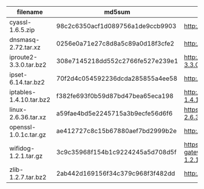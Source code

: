 filename | md5sum | uri
---------|--------|------
cyassl-1.6.5.zip | 98c2c6350acf1d089756a1de9ccb9903 | http://www.yassl.com/cyassl-1.6.5.zip
dnsmasq-2.72.tar.xz | 0256e0a71e27c8d8a5c89a0d18f3cfe2 | http://thekelleys.org.uk/dnsmasq/dnsmasq-2.72.tar.xz
iproute2-3.3.0.tar.bz2 | 308e7145218dd552c2766fe527e239e1 | http://kernel.org/pub/linux/utils/net/iproute2/iproute2-3.3.0.tar.bz2
ipset-6.14.tar.bz2 | 70f2d4c054592236dcda285855a4ee58 | http://ipset.netfilter.org/ipset-6.24.tar.bz2
iptables-1.4.10.tar.bz2 | f382fe693f0b59d87bd47bea65eca198 | http://www.netfilter.org/projects/iptables/files/iptables-1.4.10.tar.bz2
linux-2.6.36.tar.xz | a59fae4bd5e2245715a3b9ecfe56d6f6 | https://www.kernel.org/pub/linux/kernel/v2.6/linux-2.6.36.tar.xz
openssl-1.0.1c.tar.gz | ae412727c8c15b67880aef7bd2999b2e | http://www.openssl.org/source/openssl-1.0.1c.tar.gz
wifidog-1.2.1.tar.gz | 3c9c35968f154b1c9224245a5d708d5f | https://github.com/wifidog/wifidog-gateway/releases/download/1.2.1/wifidog-gateway-1.2.1.tar.gz
zlib-1.2.7.tar.bz2 | 2ab442d169156f34c379c968f3f482dd | http://www.zlib.net/zlib-1.2.7.tar.bz2
